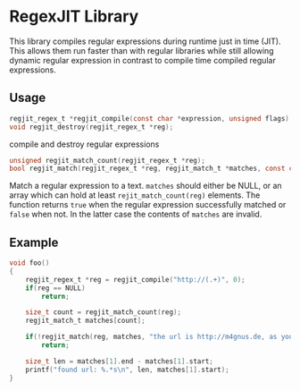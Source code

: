 # RegexJIT Library

This library compiles regular expressions during runtime just in time (JIT).
This allows them run faster than with regular libraries while still allowing
dynamic regular expression in contrast to compile time compiled regular
expressions.

## Usage

```C
regjit_regex_t *regjit_compile(const char *expression, unsigned flags);
void regjit_destroy(regjit_regex_t *reg);
```
compile and destroy regular expressions

```C
unsigned regjit_match_count(regjit_regex_t *reg);
bool regjit_match(regjit_regex_t *reg, regjit_match_t *matches, const char *text);
```
Match a regular expression to a text. `matches` should either be NULL, or an array
which can hold at least `rejit_match_count(reg)` elements.
The function returns `true` when the regular expression successfully matched or
`false` when not. In the latter case the contents of `matches` are invalid.

## Example

```C
void foo()
{
	regjit_regex_t *reg = regjit_compile("http://(.+)", 0);
	if(reg == NULL)
		return;

	size_t count = regjit_match_count(reg);
	regjit_match_t matches[count];

	if(!regjit_match(reg, matches, "the url is http://m4gnus.de, as you should know"))
		return;

	size_t len = matches[1].end - matches[1].start;
	printf("found url: %.*s\n", len, matches[1].start);
}
```